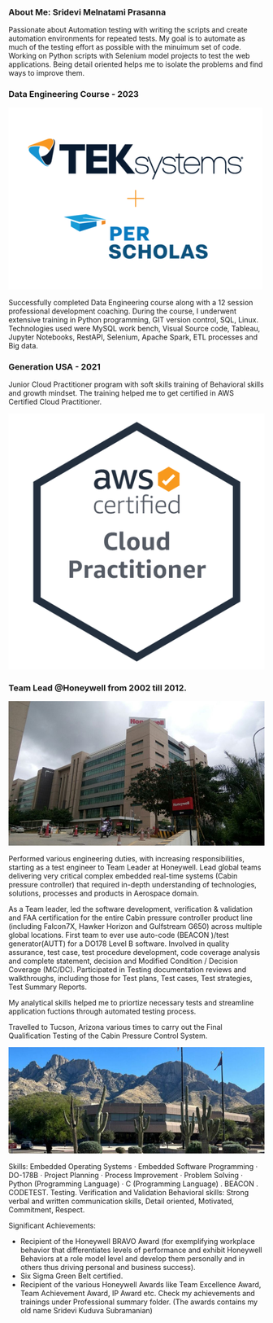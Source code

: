 ### About Me: Sridevi Melnatami Prasanna

Passionate about Automation testing with writing the scripts and create automation environments for repeated tests. My goal is to automate as much of the testing effort as possible with the minuimum set of code. Working on Python scripts with Selenium model projects to test the web applications. Being detail oriented helps me to isolate the problems and find ways to improve them. 

### Data Engineering Course - 2023

![Alt text](Logos/PerScholas_TekSystem.png)

Successfully completed Data Engineering course along with a 12 session professional development coaching.
During the course, I underwent extensive training in Python programming, GIT version control, SQL, Linux. Technologies used were MySQL work bench, Visual Source code, Tableau, Jupyter Notebooks, RestAPI, Selenium, Apache Spark, ETL processes and Big data.

### Generation USA - 2021

Junior Cloud Practitioner program with soft skills training of Behavioral skills and growth mindset. The training helped me to get certified in AWS Certified Cloud Practitioner. 

![Alt text](Logos/awscert.png)

### Team Lead @Honeywell from 2002 till 2012.

![Alt text](Logos/honeywell-technology-solutions-orion-campus.jpg)

Performed various engineering duties, with increasing responsibilities, starting as a test engineer to Team Leader at Honeywell. Lead global teams delivering very critical complex embedded real-time systems (Cabin pressure controller) that required in-depth understanding of technologies, solutions, processes and products in Aerospace domain.

As a Team leader, led the software development, verification & validation and FAA certification for the entire Cabin pressure controller product line (including Falcon7X, Hawker Horizon and Gulfstream G650) across multiple global locations. First team to ever use auto-code (BEACON )/test generator(AUTT) for a DO178 Level B software. Involved in quality assurance, test case, test procedure development, code coverage analysis and complete statement, decision and Modified Condition / Decision Coverage (MC/DC). Participated in Testing documentation reviews and walkthroughs, including those for Test plans, Test cases, Test strategies, Test Summary Reports.

My analytical skills helped me to priortize necessary tests and streamline application fuctions through automated testing process.

Travelled to Tucson, Arizona various times to carry out the Final Qualification Testing of the Cabin Pressure Control System.

![Alt text](Logos/Honeywell_Tucson.jpg)

Skills: Embedded Operating Systems · Embedded Software Programming · DO-178B · Project Planning · Process Improvement · Problem Solving · Python (Programming Language) · C (Programming Language) . BEACON . CODETEST. Testing. Verification and Validation
Behavioral skills: Strong verbal and written communication skills, Detail oriented, Motivated, Commitment, Respect.
 
Significant Achievements:
- Recipient of the Honeywell BRAVO Award (for exemplifying workplace behavior that differentiates levels of performance and exhibit Honeywell Behaviors at a role model level and develop them personally and in others thus driving personal and business success).
- Six Sigma Green Belt certified.
- Recipient of the various Honeywell Awards like Team Excellence Award, Team Achievement Award, IP Award etc. Check my achievements and trainings under Professional summary folder. (The awards contains my old name Sridevi Kuduva Subramanian)

<!--
**mpsridevi/mpsridevi** is a ✨ _special_ ✨ repository because its `README.md` (this file) appears on your GitHub profile.

Here are some ideas to get you started:

- 🔭 I’m currently working on ...
- 🌱 I’m currently learning ...
- 👯 I’m looking to collaborate on ...
- 🤔 I’m looking for help with ...
- 💬 Ask me about ...
- 📫 How to reach me: ...
- 😄 Pronouns: ...
- ⚡ Fun fact: ...
-->
